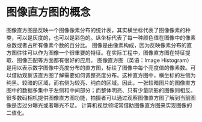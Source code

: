 # 图像直方图的概念

图像直方图是反映一个图像像素分布的统计表，其实横坐标代表了图像像素的种类，可以是灰度的，也可以是彩色的。纵坐标代表了每一种颜色值在图像中的像素总数或者占所有像素个数的百分比。
图像是由像素构成，因为反映像素分布的直方图往往可以作为图像一个很重要的特征。在实际工程中，图像直方图在特征提取、图像匹配等方面都有很好的应用。
图像直方图（英语：Image Histogram）是用以表示数字图像中亮度分布的直方图，标绘了图像中每个亮度值的像素数。可以借助观察该直方图了解需要如何调整亮度分布。这种直方图中，横坐标的左侧为纯黑、较暗的区域，而右侧为较亮、纯白的区域。因此，一张较暗图片的图像直方图中的数据多集中于左侧和中间部分；而整体明亮、只有少量阴影的图像则相反。
很多数码相机提供图像直方图功能，拍摄者可以通过观察图像直方图了解到当前图像是否过分曝光或者曝光不足。
计算机视觉领域常借助图像直方图来实现图像的二值化。
